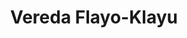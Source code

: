 ---
title: Vereda Flayo-Klayu
nombre_comunidad: Vereda Flayo-Klayu
municipio: Toribío
departamento: Cauca
descripcion: >-
  Comunidad en su mayoría étnica, origen NASA. Prevalece la caficultura, la
  psiciultura y el cultivo de Mora. El ingreso a la vereda el Flayó es
  montañoso,.Existen redes de energía y para el abastecimiento de agua se cuenta
  con un acueducto veredal por el cual cada familia debe pagar para las labores
  de mantenimiento y tratamiento del agua la cual es tomada de la quebrada El
  Cedro. La vereda el flayo en nuestro idioma KLAYU ya que cuentan los mayores,
  era un territorio era amplio ya que no había tanta población y se criaba mucho
  el ganado, este ganado pertenecía a los lugares altos de la vereda y bajaba a
  la parte baja a tomar agua salada. Como los españoles no podían pronunciar
  Klayu decidieron llamarlo el Flayó.
num_personas: 1050
num_familias: 300
min_distancia_casco_urbano: 20
km_distancia_casco_urbano: 5
vias_acceso: >-
  Vía Toribio - Jambaló. En regular estado ya que es hecho de balastro lo que
  produce hueco, se puede transitar con precaución.

  El ingreso a la vereda el Flayó se realiza a través de vía terciaria,
  identificándose inicialmente una carretera en afirmado y en tierra,
  predominando un terreno montañoso, en estado regular que es transitado en moto
  y/o en mula que son los medios de transporte utilizados por los pobladores. 
infraestructura_comunitaria:
  - Iglesias
  - Juntas de Acción Comunal (JAC)
  - Tiendas
  - Espacios deportivos
notas_infraestructura_comunitaria: null
liderazgo_comunidad:
  - >-
    Hay un movimiento de líderes fuertes organizados a partir del proyecto de
    vida NASA

    Trabajan en mingas y se reunen en Tulpas.
inclusion_diversidad_genero: null
comentarios_conectividad: >-
  Ausencia de cobertura de servicios de conectividad e infraestructura que
  limita el uso de estos servicios en esta zona.

  Algunos habitantes de la vereda cuentan con dispositivos móviles y acceden a
  servicios de internet de manera particular a través de la contratación del
  servicio con operadores.  móviles. Al interior de la comunidad se maneja el
  voz a voz, el perifoneo y las carteleras.
punto_SOLE: Punto Vive Digital
comentarios_punto_SOLE:
  - https://padlet.com/comunidadflayo/comunidad-de-el-flayo-lphqazcgtm1qz8h2
ppales_actividades_economicas_vocacion_productiva: []
comentarios_ppales_actividades_economicas_vocacion_productiva: |-
  Agricultura (Café y Mora).
  Piscicultura (10 familias).
comunidad_sostenible_uso_suelo: >-
  En la parte alta presencia de árboles y se tiene planteado un proyecto de
  reforestación para la conservación y cuidado del medio ambiente. 
org_con_proyeccion: []
servicios_publicos_comunidades_focalizadas:
  - Energía
  - Acueducto
  - Recolección de basuras
comunidades_focalizadas_educacion_infraestructura_educativa: []
comunidades_focalizadas_practicas_organizativas: []
conectividad_minima: Regular
iniciativas_priorizadas:
  - >-
    A partir de WLH se fortalecieron las prácticas principales  de productividad
    en la finca y los procesos de post cosecha para alcanzar un mejor grano de
    café y mercados diferenciales.
org_focalizada: []
riesgo: ''
otros_programas_USAID:
  - >-
    Fertilización para el cultivo de café en el 2017 y charlas para la
    utilización de los insumos
alianzas_colaboradores: []
posibilidad_iniciativas_conjuntas_aliados_2: []
actividades_ocio: []
medios_comunicacion_narrativas_locales:
  - Nasa Stereo
num_visitas_realizadas: 20
num_diagnosticos_rurales_participativos_realizados: 1
infraestructura_salud_atencion_psicosocial: []
notas_infraestructura_salud_atencion_psicosocial: >-
  Cuentan con el Sistema Indígena de Salud Propio Intercultural (SISPI), que
  parte de sabedores ancestrales. "Formación de líderes" se encarga del centro
  de formación de recuperación del idioma. Allí abordan temas de género,
  empoderamiento de mujeres y reclutamiento forzado. Desde el proyecto Nasa se
  cuenta con un coordinador de salud y auxiliares comunitarios.

  Gracias al programa el CXAYU`CE JXUT EMPRESA SOCIAL DEL ESTADO UNIDAD DE
  ATENCIÓN EN SALUD ofrece el servicio de psicología de manera presencia en la
  cabecera municipal de Toribio.
num_visitas_predio: 0
url: /comunidad-focalizada/vereda-flayo-klayu
layout: single
download_file: /reportes/vereda-flayo-klayu.pdf

---
